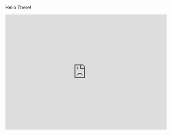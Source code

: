 Hello There!

<div style="padding:71.75% 0 0 0;position:relative;"><iframe src="https://player.vimeo.com/video/787347798?h=44881c31b2&amp;badge=0&amp;autopause=0&amp;player_id=0&amp;app_id=58479" frameborder="0" allow="autoplay; fullscreen; picture-in-picture" allowfullscreen style="position:absolute;top:0;left:0;width:100%;height:100%;" title="Hello World! - 8 January 2023.mp4"></iframe></div><script src="https://player.vimeo.com/api/player.js"></script> 
